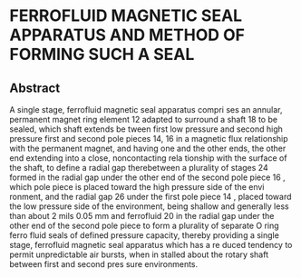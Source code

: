 # FERROFLUID MAGNETIC SEAL APPARATUS AND METHOD OF FORMING SUCH A SEAL

## Abstract
A single stage, ferrofluid magnetic seal apparatus compri ses an annular, permanent magnet ring element 12 adapted to surround a shaft 18 to be sealed, which shaft extends be tween first low pressure and second high pressure first and second pole pieces 14, 16 in a magnetic flux relationship with the permanent magnet, and having one and the other ends, the other end extending into a close, noncontacting rela tionship with the surface of the shaft, to define a radial gap therebetween a plurality of stages 24 formed in the radial gap under the other end of the second pole piece 16 , which pole piece is placed toward the high pressure side of the envi ronment, and the radial gap 26 under the first pole piece 14 , placed toward the low pressure side of the environment, being shallow and generally less than about 2 mils 0.05 mm and ferrofluid 20 in the radial gap under the other end of the second pole piece to form a plurality of separate O ring ferro fluid seals of defined pressure capacity, thereby providing a single stage, ferrofluid magnetic seal apparatus which has a re duced tendency to permit unpredictable air bursts, when in stalled about the rotary shaft between first and second pres sure environments.